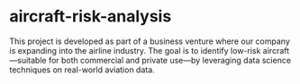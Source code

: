 # aircraft-risk-analysis
This project is developed as part of a business venture where our company is expanding into the airline industry. The goal is to identify low-risk aircraft—suitable for both commercial and private use—by leveraging data science techniques on real-world aviation data.
